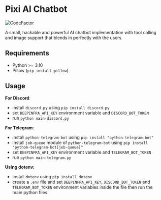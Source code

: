 # Pixi AI Chatbot

[![CodeFactor](https://www.codefactor.io/repository/github/amiralimollaei/pixi-bot/badge)](https://www.codefactor.io/repository/github/amiralimollaei/pixi-bot)

A small, hackable and powerful AI chatbot implementation with tool calling and image support that blends in perfectly with the users.

## Requirements

- Python >= 3.10
- Pillow (`pip install pillow`)

## Usage

**For Discord**:

- install `discord.py` using `pip install discord.py`
- set `DEEPINFRA_API_KEY` environment variable and `DISCORD_BOT_TOKEN`
- run `python main-discord.py`

**For Telegram**:

- install `python-telegram-bot` using `pip install "python-telegram-bot"`
- install `job-queue` module of `python-telegram-bot` using `pip install "python-telegram-bot[job-queue]"`
- set `DEEPINFRA_API_KEY` environment variable and `TELEGRAM_BOT_TOKEN`
- run `python main-telegram.py`

**Using dotenv:**

- Install `dotenv` using `pip install dotenv`
- create a `.env` file and set `DEEPINFRA_API_KEY`, `DISCORD_BOT_TOKEN` and `TELEGRAM_BOT_TOKEN` environment variables inside the file then run the main python files.
